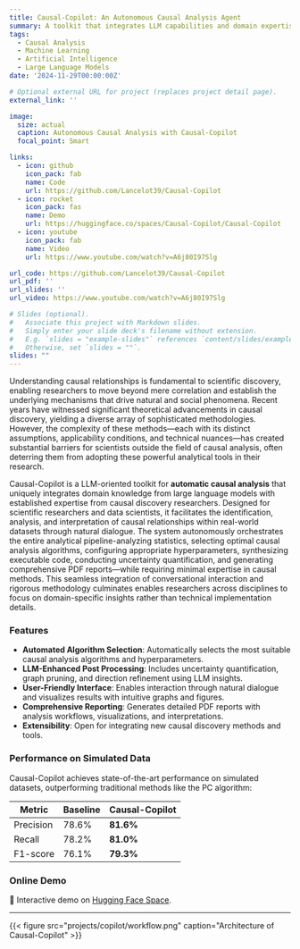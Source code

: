 ```yaml
---
title: Causal-Copilot: An Autonomous Causal Analysis Agent
summary: A toolkit that integrates LLM capabilities and domain expertise to enable automated causal analysis for scientific researchers and data scientists.
tags:
  - Causal Analysis
  - Machine Learning
  - Artificial Intelligence
  - Large Language Models
date: '2024-11-29T00:00:00Z'

# Optional external URL for project (replaces project detail page).
external_link: ''

image:
  size: actual
  caption: Autonomous Causal Analysis with Causal-Copilot
  focal_point: Smart

links:
  - icon: github
    icon_pack: fab
    name: Code
    url: https://github.com/Lancelot39/Causal-Copilot
  - icon: rocket
    icon_pack: fas
    name: Demo
    url: https://huggingface.co/spaces/Causal-Copilot/Causal-Copilot
  - icon: youtube
    icon_pack: fab
    name: Video
    url: https://www.youtube.com/watch?v=A6j80I97Slg

url_code: https://github.com/Lancelot39/Causal-Copilot
url_pdf: ''
url_slides: ''
url_video: https://www.youtube.com/watch?v=A6j80I97Slg

# Slides (optional).
#   Associate this project with Markdown slides.
#   Simply enter your slide deck's filename without extension.
#   E.g. `slides = "example-slides"` references `content/slides/example-slides.md`.
#   Otherwise, set `slides = ""`.
slides: ""
---
```


Understanding causal relationships is fundamental to scientific discovery, enabling researchers to move beyond mere correlation and establish the underlying mechanisms that drive natural and social phenomena. Recent years have witnessed significant theoretical advancements in causal discovery, yielding a diverse array of sophisticated methodologies. However, the complexity of these methods—each with its distinct assumptions, applicability conditions, and technical nuances—has created substantial barriers for scientists outside the field of causal analysis, often deterring them from adopting these powerful analytical tools in their research.

Causal-Copilot is a LLM-oriented toolkit for **automatic causal analysis** that uniquely integrates domain knowledge from large language models with established expertise from causal discovery researchers. Designed for scientific researchers and data scientists, it facilitates the identification, analysis, and interpretation of causal relationships within real-world datasets through natural dialogue. The system autonomously orchestrates the entire analytical pipeline-analyzing statistics, selecting optimal causal analysis algorithms, configuring appropriate hyperparameters, synthesizing executable code, conducting uncertainty quantification, and generating comprehensive PDF reports—while requiring minimal expertise in causal methods. This seamless integration of conversational interaction and rigorous methodology culminates enables researchers across disciplines to focus on domain-specific insights rather than technical implementation details.


### Features

- **Automated Algorithm Selection**: Automatically selects the most suitable causal analysis algorithms and hyperparameters.
- **LLM-Enhanced Post Processing**: Includes uncertainty quantification, graph pruning, and direction refinement using LLM insights.
- **User-Friendly Interface**: Enables interaction through natural dialogue and visualizes results with intuitive graphs and figures.
- **Comprehensive Reporting**: Generates detailed PDF reports with analysis workflows, visualizations, and interpretations.
- **Extensibility**: Open for integrating new causal discovery methods and tools.

### Performance on Simulated Data

Causal-Copilot achieves state-of-the-art performance on simulated datasets, outperforming traditional methods like the PC algorithm:

| Metric    | Baseline | Causal-Copilot |
|-----------|----------|----------------|
| Precision | 78.6%    | **81.6%**      |
| Recall    | 78.2%    | **81.0%**      |
| F1-score  | 76.1%    | **79.3%**      |

### Online Demo

🚀 Interactive demo on [Hugging Face Space](https://huggingface.co/spaces/Causal-Copilot/Causal-Copilot).

---

{{< figure src="projects/copilot/workflow.png" caption="Architecture of Causal-Copilot" >}}

